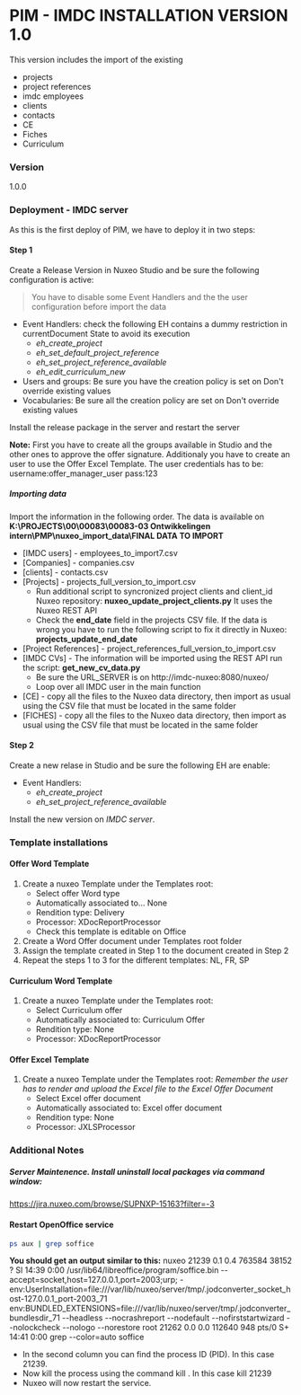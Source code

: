 # PIM - IMDC INSTALLATION VERSION 1.0

This version includes the import of the existing 
  - projects
  - project references
  - imdc employees
  - clients
  - contacts
  - CE
  - Fiches
  - Curriculum

### Version
1.0.0
### Deployment - IMDC server
As this is the first deploy of PIM, we have to deploy it in two steps:

#### Step 1
Create  a Release Version in Nuxeo Studio and be sure the following configuration is active:
> You have to disable some Event Handlers
> and the the user configuration before import the data
  - Event Handlers: check the following EH contains a dummy restriction in currentDocument State to avoid its execution
    *   *eh_create_project*
    *   *eh_set_default_project_reference*
    *   *eh_set_project_reference_available*
    *   *eh_edit_curriculum_new*
- Users and groups: Be sure you have the creation policy is set on Don't override existing values
- Vocabularies: Be sure all the creation policy are set on Don't override existing values

Install the release package in the server and restart the server

**Note:** First you have to create all the groups available in Studio and the other ones to approve the offer signature. Additionaly you have to create an user to use the Offer Excel Template. The user credentials has to be:
username:offer_manager_user
pass:123

##### Importing data

Import the information in the following order. The data is available on **K:\PROJECTS\00\00083\00083-03 Ontwikkelingen intern\PMP\nuxeo_import_data\FINAL DATA TO IMPORT**
* [IMDC users] - employees_to_import7.csv
* [Companies] - companies.csv
* [clients] - contacts.csv
* [Projects] - projects_full_version_to_import.csv
    * Run additional script to syncronized project clients and client_id Nuxeo repository: **nuxeo_update_project_clients.py** It uses the Nuxeo REST API
    * Check the **end_date** field in the projects CSV file. If the data is wrong you have to run the following script to fix it directly in Nuxeo: **projects_update_end_date**
* [Project References] - project_references_full_version_to_import.csv
* [IMDC CVs] - The information will be imported using the REST API run the script: **get_new_cv_data.py**
    * Be sure the URL_SERVER is on http://imdc-nuxeo:8080/nuxeo/
    * Loop over all IMDC user in the main function
* [CE] - copy all the files to the Nuxeo data directory, then import as usual using the CSV file that must be located in the same folder
* [FICHES] - copy all the files to the Nuxeo data directory, then import as usual using the CSV file that must be located in the same folder

#### Step 2
Create a new relase in Studio and be sure the following EH are enable:
  - Event Handlers:
    *   *eh_create_project*
    *   *eh_set_project_reference_available*

Install the new version on *IMDC server*.

### Template installations
#### Offer Word Template
1. Create a nuxeo Template under the Templates root:
    * Select offer Word type
    * Automatically associated to... None
    * Rendition type: Delivery
    * Processor: XDocReportProcessor
    * Check this template is editable on Office
2. Create a Word Offer document under Templates root folder
3. Assign the template created in Step 1 to the document created in Step 2
4. Repeat the steps 1 to 3 for the different templates: NL, FR, SP

#### Curriculum Word Template
1. Create a nuxeo Template under the Templates root:
    * Select Curriculum offer
    * Automatically associated to: Curriculum Offer
    * Rendition type: None
    * Processor: XDocReportProcessor

#### Offer Excel Template
1. Create a nuxeo Template under the Templates root: *Remember the user has to render and upload the Excel file to the Excel Offer Document*
    * Select Excel offer document
    * Automatically associated to: Excel offer document
    * Rendition type: None
    * Processor: JXLSProcessor

### Additional Notes

##### Server Maintenence. Install uninstall local packages via command window:
https://jira.nuxeo.com/browse/SUPNXP-15163?filter=-3

#### Restart OpenOffice service
```sh
ps aux | grep soffice
```
**You should get an output similar to this:**
nuxeo    21239  0.1  0.4 763584 38152 ?        Sl   14:39   0:00 /usr/lib64/libreoffice/program/soffice.bin --accept=socket,host=127.0.0.1,port=2003;urp; -env:UserInstallation=file:///var/lib/nuxeo/server/tmp/.jodconverter_socket_host-127.0.0.1_port-2003_71 env:BUNDLED_EXTENSIONS=file:///var/lib/nuxeo/server/tmp/.jodconverter_bundlesdir_71 --headless --nocrashreport --nodefault --nofirststartwizard --nolockcheck --nologo --norestore
root     21262  0.0  0.0 112640   948 pts/0    S+   14:41   0:00 grep --color=auto soffice

* In the second column you can find the process ID (PID). In this case 21239.
* Now kill the process using the command kill <PID>. In this case kill 21239
* Nuxeo will now restart the service.



